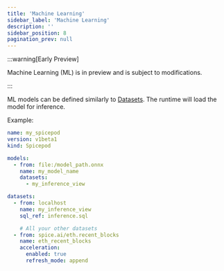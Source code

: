 ```yaml
---
title: 'Machine Learning'
sidebar_label: 'Machine Learning'
description: ''
sidebar_position: 8
pagination_prev: null
---
```


:::warning[Early Preview]

Machine Learning (ML) is in preview and is subject to modifications.

:::

ML models can be defined similarly to [Datasets](../../reference/spicepod/datasets/index.md). The runtime will load the model for inference.

Example:

```yaml
name: my_spicepod
version: v1beta1
kind: Spicepod

models:
  - from: file:/model_path.onnx
    name: my_model_name
    datasets:
      - my_inference_view

datasets:
  - from: localhost
    name: my_inference_view
    sql_ref: inference.sql

    # All your other datasets
  - from: spice.ai/eth.recent_blocks
    name: eth_recent_blocks
    acceleration:
      enabled: true
      refresh_mode: append
```
